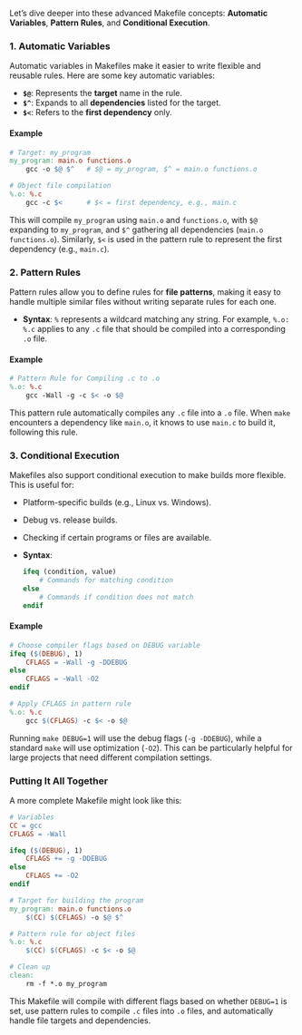 Let’s dive deeper into these advanced Makefile concepts: **Automatic Variables**, **Pattern Rules**, and **Conditional Execution**.

### 1. Automatic Variables
Automatic variables in Makefiles make it easier to write flexible and reusable rules. Here are some key automatic variables:

- **`$@`**: Represents the **target** name in the rule.
- **`$^`**: Expands to all **dependencies** listed for the target.
- **`$<`**: Refers to the **first dependency** only.

#### Example
```makefile
# Target: my_program
my_program: main.o functions.o
    gcc -o $@ $^   # $@ = my_program, $^ = main.o functions.o

# Object file compilation
%.o: %.c
    gcc -c $<      # $< = first dependency, e.g., main.c
```

This will compile `my_program` using `main.o` and `functions.o`, with `$@` expanding to `my_program`, and `$^` gathering all dependencies (`main.o functions.o`). Similarly, `$<` is used in the pattern rule to represent the first dependency (e.g., `main.c`).

### 2. Pattern Rules
Pattern rules allow you to define rules for **file patterns**, making it easy to handle multiple similar files without writing separate rules for each one.

- **Syntax**: `%` represents a wildcard matching any string. For example, `%.o: %.c` applies to any `.c` file that should be compiled into a corresponding `.o` file.

#### Example
```makefile
# Pattern Rule for Compiling .c to .o
%.o: %.c
    gcc -Wall -g -c $< -o $@
```

This pattern rule automatically compiles any `.c` file into a `.o` file. When `make` encounters a dependency like `main.o`, it knows to use `main.c` to build it, following this rule.

### 3. Conditional Execution
Makefiles also support conditional execution to make builds more flexible. This is useful for:
   - Platform-specific builds (e.g., Linux vs. Windows).
   - Debug vs. release builds.
   - Checking if certain programs or files are available.

- **Syntax**:
  ```makefile
  ifeq (condition, value)
      # Commands for matching condition
  else
      # Commands if condition does not match
  endif
  ```

#### Example
```makefile
# Choose compiler flags based on DEBUG variable
ifeq ($(DEBUG), 1)
    CFLAGS = -Wall -g -DDEBUG
else
    CFLAGS = -Wall -O2
endif

# Apply CFLAGS in pattern rule
%.o: %.c
    gcc $(CFLAGS) -c $< -o $@
```

Running `make DEBUG=1` will use the debug flags (`-g -DDEBUG`), while a standard `make` will use optimization (`-O2`). This can be particularly helpful for large projects that need different compilation settings.

### Putting It All Together

A more complete Makefile might look like this:

```makefile
# Variables
CC = gcc
CFLAGS = -Wall

ifeq ($(DEBUG), 1)
    CFLAGS += -g -DDEBUG
else
    CFLAGS += -O2
endif

# Target for building the program
my_program: main.o functions.o
    $(CC) $(CFLAGS) -o $@ $^

# Pattern rule for object files
%.o: %.c
    $(CC) $(CFLAGS) -c $< -o $@

# Clean up
clean:
    rm -f *.o my_program
```

This Makefile will compile with different flags based on whether `DEBUG=1` is set, use pattern rules to compile `.c` files into `.o` files, and automatically handle file targets and dependencies.